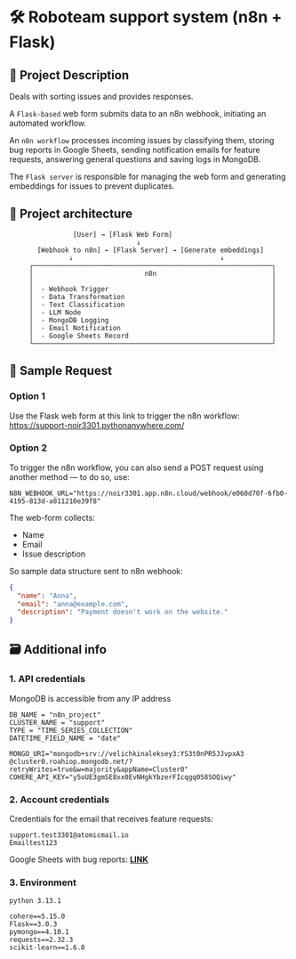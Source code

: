 
# 🛠️ Roboteam support system (n8n + Flask)

## 📌 Project Description

Deals with sorting issues and provides responses.

A `Flask-based` web form submits data to an n8n webhook, initiating an automated workflow.

An `n8n workflow` processes incoming issues by classifying them, storing bug reports in Google Sheets, sending notification emails for feature requests, answering general questions and saving logs in MongoDB.

The `Flask server` is responsible for managing the web form and generating embeddings for issues to prevent duplicates.

## 🧩 Project architecture

```plaintext
                [User] → [Flask Web Form]         
                                ↓
       [Webhook to n8n] ← [Flask Server] → [Generate embeddings]
               ↓                                     ↓    
     ┌────────────────────────────────────────────────────────────┐
     │                            n8n                             │
     │                                                            │
     │  - Webhook Trigger                                         │
     │  - Data Transformation                                     │
     │  - Text Classification                                     │
     │  - LLM Node                                                │
     │  - MongoDB Logging                                         │
     │  - Email Notification                                      │
     │  - Google Sheets Record                                    │
     └────────────────────────────────────────────────────────────┘
```

## 🔁 Sample Request

### Option 1
Use the Flask web form at this link to trigger the n8n workflow:
https://support-noir3301.pythonanywhere.com/

### Option 2
To trigger the n8n workflow, you can also send a POST request using another method — to do so, use:
```plaintext
N8N_WEBHOOK_URL="https://noir3301.app.n8n.cloud/webhook/e060d70f-6fb0-4195-813d-a811210e39f8"
```

The web-form collects:

* Name
* Email
* Issue description

So sample data structure sent to n8n webhook:
```json
{
  "name": "Anna",
  "email": "anna@example.com",
  "description": "Payment doesn't work on the website."
}
```

## 🗃️ Additional info

### 1. API credentials

MongoDB is accessible from any IP address
```plaintext
DB_NAME = "n8n_project"
CLUSTER_NAME = "support"
TYPE = "TIME_SERIES_COLLECTION"
DATETIME_FIELD_NAME = "date"
```
```plaintext
MONGO_URI="mongodb+srv://velichkinaleksey3:YS3t0nPR5JJvpxA3
@cluster0.roahiop.mongodb.net/?retryWrites=true&w=majority&appName=Cluster0"
COHERE_API_KEY="y5oUE3gmSE8xx0EvNHgkYbzerFIcqgq058SOQiwy"
```

### 2. Account credentials

Credentials for the email that receives feature requests:
```plaintext
support.test3301@atomicmail.io
Emailtest123
```

Google Sheets with bug reports:
[**LINK**](https://docs.google.com/spreadsheets/d/1zZLxbM117NXJcSzPa5pZtlDhm_Y-yW0RO32DJaB1F4Y/edit?gid=0#gid=0)

### 3. Environment
```plaintext
python 3.13.1

cohere==5.15.0
Flask==3.0.3
pymongo==4.10.1
requests==2.32.3
scikit-learn==1.6.0
```
